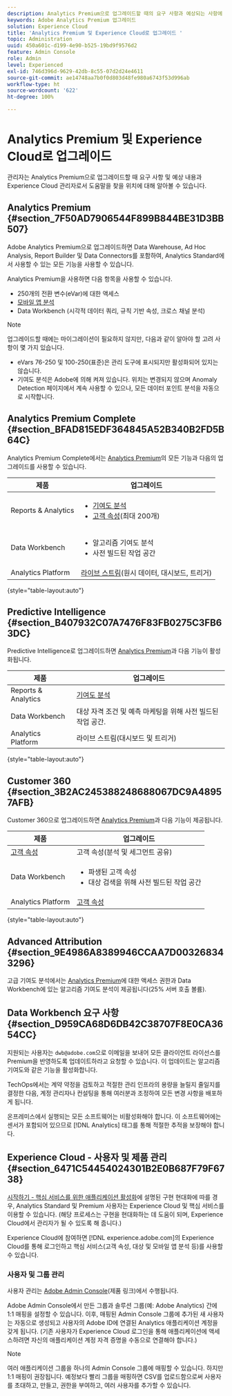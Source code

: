 ```yaml
---
description: Analytics Premium으로 업그레이드할 때의 요구 사항과 예상되는 사항에 대해 알아봅니다.
keywords: Adobe Analytics Premium 업그레이드
solution: Experience Cloud
title: 'Analytics Premium 및 Experience Cloud로 업그레이드 '
topic: Administration
uuid: 450a601c-d199-4e90-b525-19bd9f9576d2
feature: Admin Console
role: Admin
level: Experienced
exl-id: 746d396d-9629-42db-8c55-07d2d24e4611
source-git-commit: ae14748aa7b0f0d803d48fe980a6743f53d996ab
workflow-type: ht
source-wordcount: '622'
ht-degree: 100%

---
```


# Analytics Premium 및 Experience Cloud로 업그레이드

관리자는 Analytics Premium으로 업그레이드할 때 요구 사항 및 예상 내용과 Experience Cloud 관리자로서 도움말을 찾을 위치에 대해 알아볼 수 있습니다.

## Analytics Premium {#section_7F50AD7906544F899B844BE31D3BB507}

Adobe Analytics Premium으로 업그레이드하면 Data Warehouse, Ad Hoc Analysis, Report Builder 및 Data Connectors를 포함하여, Analytics Standard에서 사용할 수 있는 모든 기능을 사용할 수 있습니다.

Analytics Premium을 사용하면 다음 항목을 사용할 수 있습니다.

* 250개의 전환 변수(eVar)에 대한 액세스
* [모바일 앱 분석](https://experienceleague.adobe.com/docs/mobile-services/using/home.html?lang=ko-KR)
* Data Workbench (시각적 데이터 쿼리, 규칙 기반 속성, 크로스 채널 분석)

>[!NOTE]
>
>업그레이드할 때에는 마이그레이션이 필요하지 않지만, 다음과 같이 알아야 할 고려 사항이 몇 가지 있습니다.
>
>* eVars 76-250 및 100-250(표준)은 관리 도구에 표시되지만 활성화되어 있지는 않습니다.
>* 기여도 분석은 Adobe에 의해 켜져 있습니다. 위치는 변경되지 않으며 Anomaly Detection 페이지에서 계속 사용할 수 있으나, 모든 데이터 포인트 분석을 자동으로 시작합니다.


## Analytics Premium Complete {#section_BFAD815EDF364845A52B340B2FD5B64C}

Analytics Premium Complete에서는 [Analytics Premium](upgrade-to-analytics-premium.md#section_7F50AD7906544F899B844BE31D3BB507)의 모든 기능과 다음의 업그레이드를 사용할 수 있습니다.

| 제품 | 업그레이드 |
|--- |--- |
| Reports &amp; Analytics | <ul><li>[기여도 분석](https://experienceleague.adobe.com/docs/analytics/analyze/analysis-workspace/virtual-analyst/contribution-analysis/ca-tokens.html?lang=ko-KR)</li><li>[고객 속성](attributes.md#concept_ACFEE7C8B8E94875BA0825CDF4913AF1)(최대 200개)</li></ul> |
| Data Workbench | <ul><li>알고리즘 기여도 분석</li><li>사전 빌드된 작업 공간</li></ul> |
| Analytics Platform | [라이브 스트림](https://github.com/AdobeDocs/analytics-1.4-apis/blob/master/docs/live-stream-api/index.md)(원시 데이터, 대시보드, 트리거) |

{style=&quot;table-layout:auto&quot;}

## Predictive Intelligence {#section_B407932C07A7476F83FB0275C3FB63DC}

Predictive Intelligence로 업그레이드하면 [Analytics Premium](upgrade-to-analytics-premium.md#section_7F50AD7906544F899B844BE31D3BB507)과 다음 기능이 활성화됩니다.

| 제품 | 업그레이드 |
|---|---|
| Reports &amp; Analytics | [기여도 분석](https://experienceleague.adobe.com/docs/analytics/analyze/analysis-workspace/virtual-analyst/contribution-analysis/ca-tokens.html?lang=ko-KR) |
| Data Workbench | 대상 자격 조건 및 예측 마케팅을 위해 사전 빌드된 작업 공간. |
| Analytics Platform | 라이브 스트림(대시보드 및 트리거) |

{style=&quot;table-layout:auto&quot;}

## Customer 360 {#section_3B2AC245388248688067DC9A48957AFB}

Customer 360으로 업그레이드하면 [Analytics Premium](upgrade-to-analytics-premium.md#section_7F50AD7906544F899B844BE31D3BB507)과 다음 기능이 제공됩니다.

| 제품 | 업그레이드 |
|--- |--- |
| [고객 속성](attributes.md) | 고객 속성(분석 및 세그먼트 공유) |
| Data Workbench | <ul><li>파생된 고객 속성</li><li>대상 검색을 위해 사전 빌드된 작업 공간</li></ul> |
| Analytics Platform | [고객 속성](attributes.md) |

{style=&quot;table-layout:auto&quot;}

## Advanced Attribution {#section_9E4986A8389946CCAA7D003268343296}

고급 기여도 분석에서는 [Analytics Premium](upgrade-to-analytics-premium.md#section_7F50AD7906544F899B844BE31D3BB507)에 대한 액세스 권한과 Data Workbench에 있는 알고리즘 기여도 분석이 제공됩니다(25% 서버 호출 볼륨).

## Data Workbench 요구 사항 {#section_D959CA68D6DB42C38707F8E0CA3654CC}

지원되는 사용자는 `dwb@adobe.com`으로 이메일을 보내어 모든 클라이언트 라이선스를 Premium을 반영하도록 업데이트하라고 요청할 수 있습니다. 이 업데이트는 알고리즘 기여도와 같은 기능을 활성화합니다.

TechOps에서는 계약 약정을 검토하고 적절한 관리 인프라의 용량을 늘릴지 줄일지를 결정한 다음, 계정 관리자나 컨설팅을 통해 여러분과 조정하여 모든 변경 사항을 배포하게 됩니다.

온프레미스에서 실행되는 모든 소프트웨어는 비활성화해야 합니다. 이 소프트웨어에는 센서가 포함되어 있으므로 [!DNL Analytics] 태그를 통해 적절한 추적을 보장해야 합니다.

## Experience Cloud - 사용자 및 제품 관리 {#section_6471C54454024301B2E0B687F79F6738}

[시작하기 - 핵심 서비스를 위한 애플리케이션 활성화](core-services.md#concept_07ED1D5C64234E77976E6D572E78FB9C)에 설명된 구현 현대화에 따를 경우, Analytics Standard 및 Premium 사용자는 Experience Cloud 및 핵심 서비스를 이용할 수 있습니다. (해당 프로세스는 구현을 현대화하는 데 도움이 되며, Experience Cloud에서 관리자가 될 수 있도록 해 줍니다.)

Experience Cloud에 참여하면 [!DNL experience.adobe.com]의 Experience Cloud를 통해 로그인하고 핵심 서비스(고객 속성, 대상 및 모바일 앱 분석 등)를 사용할 수 있습니다.

### 사용자 및 그룹 관리

사용자 관리는 [Adobe Admin Console](https://helpx.adobe.com/kr/enterprise/using/admin-console.html)(제품 링크)에서 수행됩니다.

Adobe Admin Console에서 만든 그룹과 솔루션 그룹(예: Adobe Analytics) 간에 1:1 매핑을 설정할 수 있습니다. 이후, 매핑된 Admin Console 그룹에 추가된 새 사용자는 자동으로 생성되고 사용자의 Adobe ID에 연결된 Analytics 애플리케이션 계정을 갖게 됩니다. (기존 사용자가 Experience Cloud 로그인을 통해 애플리케이션에 액세스하려면 자신의 애플리케이션 계정 자격 증명을 수동으로 연결해야 합니다.)

>[!NOTE]
>
>여러 애플리케이션 그룹을 하나의 Admin Console 그룹에 매핑할 수 있습니다. 하지만 1:1 매핑이 권장됩니다. 예정보다 빨리 그룹을 매핑하면 CSV를 업로드함으로써 사용자를 초대하고, 만들고, 권한을 부여하고, 여러 사용자를 추가할 수 있습니다.
